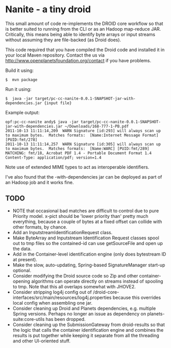 Nanite - a tiny droid
=====================

This small amount of code re-implements the DROID core workflow so that is better suited 
to running from the CLI or as an Hadoop map-reduce JAR. Critically, this means being able to 
identify byte arrays or input streams without assuming they are file-backed (as Droid does).

This code required that you have compiled the Droid code and installed it in your local Maven 
repository. Contact the us via http://www.openplanetsfoundation.org/contact if you have 
problems.

Build it using:

```
$  mvn package
```

Run it using:

```
$  java -jar target/pc-cc-nanite-0.0.1-SNAPSHOT-jar-with-dependencies.jar {input file} 
```

Example output:

```
opf:pc-cc-nanite andy$ java -jar target/pc-cc-nanite-0.0.1-SNAPSHOT-jar-with-dependencies.jar ~/Downloads/168-777-1-PB.pdf
2011-10-13 11:11:14,209  WARN Signature [id:293] will always scan up to maximum bytes.  Matches formats:  [Name:Internet Message Format] [PUID:fmt/278]
2011-10-13 11:11:14,257  WARN Signature [id:305] will always scan up to maximum bytes.  Matches formats:  [Name:WARC] [PUID:fmt/289]
MATCHING: fmt/18, Acrobat PDF 1.4 - Portable Document Format 1.4
Content-Type: application/pdf; version=1.4
```

Note use of extended MIME types to act as interoperable identifiers.

I've also found that the -with-dependencies jar can be deployed as part of an Hadoop job and it works fine.

TODO
----
* NOTE that occasional bad matches are difficult to control due to pure Priority model. x-pict should be 'lower priority than' pretty much everything, because a couple of bytes at a fixed offset can collide with other formats, by chance.
* Add an InputstreamIdentificationRequest class.
* Make ByteArray and Inputstream Identification Request classes spool out to tmp files 
so the contained-id can use getSourceFile and open up the data.
* Add in the Container-level identification engine (only does bytestream ID at present).
* Make the slow, auto-updating, Spring-based SignatureManager start-up optional.
* Consider modifying the Droid source code so Zip and other container-opening algorithms 
can operate directly on streams instead of spooling to tmp. Note that this all overlaps
somewhat with JHOVE2.
* Consider stripping log4j config out of /droid-core-interfaces/src/main/resources/log4j.properties because this overrides local config when assembling one jar.
* Consider cleaning up Droid and Planets dependencies, e.g. multiple Spring versions. Perhaps no longer an issue as dependency on planets-suite:core-utils has been dropped.
* Consider cleaning up the SubmissionGateway from droid-results so that the logic that calls the container identification engine and combines the results is put together while keeping it separate from all the threading and other UI-oriented stuff.

